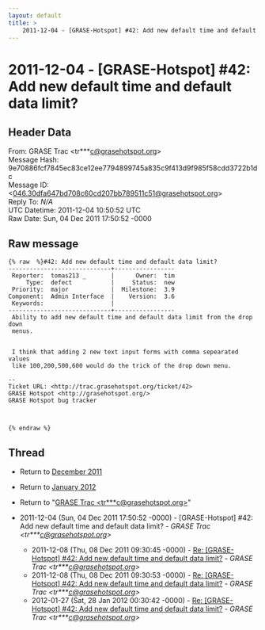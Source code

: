 ```yaml
---
layout: default
title: >
    2011-12-04 - [GRASE-Hotspot] #42: Add new default time and default data limit?
---
```


# 2011-12-04 - [GRASE-Hotspot] #42: Add new default time and default data limit?

## Header Data

From: GRASE Trac \<tr***c@grasehotspot.org\><br>
Message Hash: 9e70886fcf7845ec83ce12ee7794899745a835c9f413d9f985f58cdd3722b1dc<br>
Message ID: \<046.30dfa647bd708c60cd207bb789511c51@grasehotspot.org\><br>
Reply To: _N/A_<br>
UTC Datetime: 2011-12-04 10:50:52 UTC<br>
Raw Date: Sun, 04 Dec 2011 17:50:52 -0000<br>

## Raw message

```
{% raw  %}#42: Add new default time and default data limit?
-----------------------------+-----------------
 Reporter:  tomas213 _       |      Owner:  tim
     Type:  defect           |     Status:  new
 Priority:  major            |  Milestone:  3.9
Component:  Admin Interface  |    Version:  3.6
 Keywords:                   |
-----------------------------+-----------------
 Ability to add new default time and default data limit from the drop down
 menus.


 I think that adding 2 new text input forms with comma sepearated values
 like 100,200,500,600 would do the trick of the drop down menu.

-- 
Ticket URL: <http://trac.grasehotspot.org/ticket/42>
GRASE Hotspot <http://grasehotspot.org/>
GRASE Hotspot bug tracker



{% endraw %}
```

## Thread

+ Return to [December 2011](/archive/2011/12)
+ Return to [January 2012](/archive/2012/01)

+ Return to "[GRASE Trac <tr***c<span>@</span>grasehotspot.org>](/authors/tr___c_at_grasehotspot_org)"

+ 2011-12-04 (Sun, 04 Dec 2011 17:50:52 -0000) - [GRASE-Hotspot] #42: Add new default time and default data limit? - _GRASE Trac \<tr***c@grasehotspot.org\>_
  + 2011-12-08 (Thu, 08 Dec 2011 09:30:45 -0000) - [Re: [GRASE-Hotspot] #42: Add new default time and default data limit?](/archive/2011/12/410d53d9f1f1773c4124e0a11dadcb8aaab2fc7791823a588f671ea2b424c0d3) - _GRASE Trac \<tr***c@grasehotspot.org\>_
  + 2011-12-08 (Thu, 08 Dec 2011 09:30:53 -0000) - [Re: [GRASE-Hotspot] #42: Add new default time and default data limit?](/archive/2011/12/0dfa6db145b8d93281ca6e7aab6c9d5fb3d4d9b9c4aaf8929305c4de2c55f947) - _GRASE Trac \<tr***c@grasehotspot.org\>_
  + 2012-01-27 (Sat, 28 Jan 2012 00:30:42 -0000) - [Re: [GRASE-Hotspot] #42: Add new default time and default data limit?](/archive/2012/01/a20c378cdf918d1c2eae0d31ae150263ba8ad6664ceb713070747f65275b8c91) - _GRASE Trac \<tr***c@grasehotspot.org\>_

